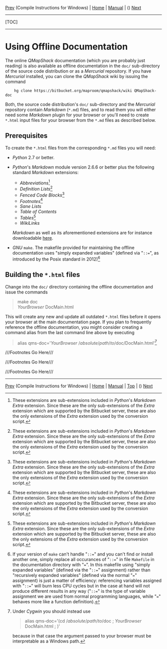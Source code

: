 [Prev](BuildWindowsVisualStudio) (Compile Instructions for Windows) | [Home](Home) | [Manual](DocMain) | () [Next]()
- - -
[TOC]
- - -

# Using Offline Documentation

The online _QMapShack_ documentation (which you are probably just reading)
is also available as offline documentation in the `doc/` sub-directory
of the source code distribution or as a _Mercurial_ repository.  If you
have _Mercurial_ installed, you can clone the _QMapShack_ wiki by issuing
the command

        hg clone https://bitbucket.org/maproom/qmapshack/wiki QMapShack-doc

Both, the source code distribution's `doc/` sub-directory and the
_Mercurial_ repository contain _Markdown_ (`*.md`) files, and to read
them you will either need some _Markdown_ plugin for your browser or
you'll need to create `*.html` input files for your browser from the
`*.md` files as described below.

## Prerequisites

To create the `*.html` files from the corresponding `*.md` files you
will need:

* _Python_ 2.7 or better.

* _Python_'s _Markdown_ module version 2.6.6 or better plus the
  following standard _Markdown_ extensions:

     * _Abbreviations_[^1]
     * _Definition Lists_[^1]
     * _Fenced Code Blocks_[^1]
     * _Footnotes_[^1]
     * _Sane Lists_
     * _Table of Contents_
     * _Tables_[^1]
     * _WikiLinks_

    _Markdown_ as well as its aforementioned extensions are for instance
    downloadable [here](https://pythonhosted.org/Markdown/).

* _GNU_ `make`.  The makefile provided for maintaining the offline
  documentation uses "simply expanded variables" (defined via "`::=`",
  as introduced by the Posix standard in 2012)[^2]

[^1]: These extensions are sub-extensions included in _Python_'s
_Markdown_ _Extra_ extension.  Since these are the only sub-extensions
of the _Extra_ extension which are supported by the Bitbucket server,
these are also the only extensions of the _Extra_ extension used by the
conversion script.

[^2]: If your version of `make` can't handle "`::=`" and you can't find
or install another one, simply replace all occurances of "`::=`" in file
`Makefile` in the documentation directory with "`=`".  In this makefile
using "simply expanded variables" (defined via the "`::=`" assignment)
rather than "recursively expanded variables" (defined via the normal
"`=`" assignment) is just a matter of efficiency: referencing variables
assigned with "`::=`" will burn less CPU cycles but in the case at hand
will not produce different results in any way ("`::=`" is the type of
variable assignment we are used from normal programming languages, while
"`=`" behaves more like a function definition).

## Building the `*.html` files

Change into the `doc/` directory containing the offline documentation
and issue the commands

>    make doc  
>    _YourBrowser_ DocMain.html

This will create any new and update all outdated `*.html` files before
it opens your browser at the main documentation page.  If you plan to
frequently reference the offline documentation, you might consider
creating a command alias from the last command line above by executing

>    alias qms-doc='_YourBrowser_ /_absolute_/_path_/_to_/doc/DocMain.html'[^3]

[^3]:
    Under _Cygwin_ you should instead use

    >    alias qms-doc='(cd /_absolute_/_path_/_to_/doc ; _YourBrowser_ DocMain.html ; )'

    because in that case the argument passed to your browser must be
    interpretable as a Windows path.

///Footnotes Go Here///

///Footnotes Go Here///

///Footnotes Go Here///
- - -
[Prev](BuildWindowsVisualStudio) (Compile Instructions for Windows) | [Home](Home) | [Manual](DocMain) | [Top](#) | () [Next]()
